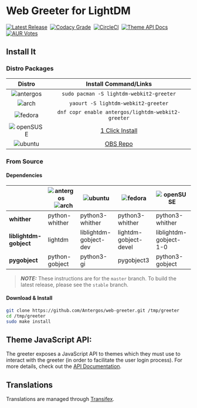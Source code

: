 # Web Greeter for LightDM
[![Latest Release][release]](https://github.com/Antergos/web-greeter/releases)  &nbsp;[![Codacy Grade][codacy]](https://www.codacy.com/app/Antergos/web-greeter) &nbsp;[![CircleCI][circleci]](https://circleci.com/gh/Antergos/web-greeter) &nbsp;[![Theme API Docs][api]](https://doclets.io/Antergos/web-greeter/stable) &nbsp;[![AUR Votes][aur]](https://aur.archlinux.org/packages/lightdm-webkit2-greeter)

## Install It

### Distro Packages

|Distro|Install Command/Links|
|:---:|:---:|
|![antergos][antergos]|`sudo pacman -S lightdm-webkit2-greeter`|
|![arch][arch]        |`yaourt -S lightdm-webkit2-greeter`|
|![fedora][fedora]    |`dnf copr enable antergos/lightdm-webkit2-greeter`|
|![openSUSE][openSUSE]|[1 Click Install](https://software.opensuse.org/ymp/home:antergos/openSUSE_Leap_42.2/lightdm-webkit2-greeter.ymp?base=openSUSE%3ALeap%3A42.2&query=lightdm-webkit2-greeter)|
|![ubuntu][ubuntu]    |[OBS Repo](https://software.opensuse.org/download.html?project=home:antergos&package=lightdm-webkit2-greeter)|

### From Source

#### Dependencies

|                       | ![antergos][antergos] &nbsp;&nbsp; ![arch][arch] | ![ubuntu][ubuntu]    | ![fedora][fedora]   | ![openSUSE][openSUSE] | 
|-----------------------|--------------------------------------------------|----------------------|---------------------|-----------------------|
|**whither**            |python-whither                                    |python3-whither       |python3-whither      |python3-whither        |
|**liblightdm-gobject** |lightdm                                           |liblightdm-gobject-dev|lightdm-gobject-devel|liblightdm-gobject-1-0 |
|**pygobject**          |python-gobject                                    |python3-gi            |pygobject3           |python3-gobject        |

> ***NOTE:*** These instructions are for the `master` branch. To build the latest release, please see the `stable` branch.

#### Download & Install
```sh
git clone https://github.com/Antergos/web-greeter.git /tmp/greeter
cd /tmp/greeter
sudo make install
```

## Theme JavaScript API:
The greeter exposes a JavaScript API to themes which they must use to interact with the greeter (in order to facilitate the user login process). For more details, check out the [API Documentation](https://doclets.io/Antergos/web-greeter/stable). 


## Translations
Translations are managed through [Transifex](https://www.transifex.com/faidoc/antergos/lightdm-webkit2-greeter/).


[antergos]: https://dl.dropboxusercontent.com/u/60521097/logo-square26x26.png "antergos"
[arch]: https://dl.dropboxusercontent.com/u/60521097/archlogo26x26.png "arch"
[fedora]: https://dl.dropboxusercontent.com/u/60521097/fedora-logo.png "fedora"
[openSUSE]: https://dl.dropboxusercontent.com/u/60521097/Geeko-button-bling7.png "openSUSE"
[ubuntu]: https://dl.dropboxusercontent.com/u/60521097/ubuntu_orange_hex.png "ubuntu"

[release]: https://img.shields.io/github/release/Antergos/web-greeter.svg?style=flat-square "Latest Release"
[codacy]: https://img.shields.io/codacy/grade/43c95c8c0e3749b8afa3bfd2b6edf541.svg?style=flat-square "Codacy Grade"
[circleci]: https://img.shields.io/circleci/project/Antergos/web-greeter/master.svg?style=flat-square "CI Status"
[api]: https://img.shields.io/badge/API--Docs-ready-brightgreen.svg?style=flat-square "Theme API Docs"
[aur]: https://img.shields.io/aur/votes/lightdm-webkit2-greeter.svg?maxAge=604800&style=flat-square "AUR Votes"
